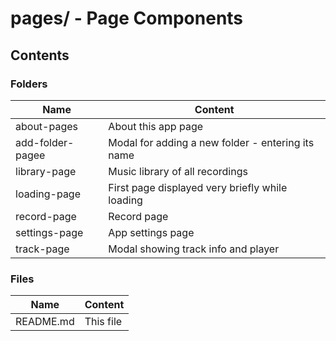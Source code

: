 # pages/ - Page Components

## Contents

### Folders

| Name             | Content                                            |
|------------------|----------------------------------------------------|
| about-pages      | About this app page                                |
| add-folder-pagee | Modal for adding a new folder - entering its name  |
| library-page     | Music library of all recordings                    |
| loading-page     | First page displayed very briefly while loading    |
| record-page      | Record page                                        |
| settings-page    | App settings page                                  |
| track-page       | Modal showing track info and player                |

### Files

| Name               | Content                                   |
|--------------------|-------------------------------------------|
| README.md          | This file                                 |
